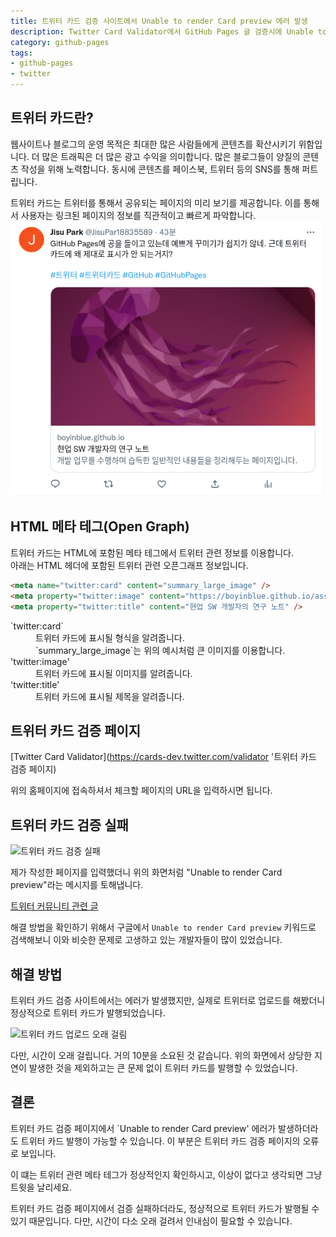 ```yaml
---
title: 트위터 카드 검증 사이트에서 Unable to render Card preview 에러 발생
description: Twitter Card Validator에서 GitHub Pages 글 검증시에 Unable to render Card preview 에러가 발생하는 문제
category: github-pages
tags:
- github-pages
- twitter
---
```


트위터 카드란?
---


웹사이트나 블로그의 운영 목적은 최대한 많은 사람들에게 
콘텐츠를 확산시키기 위함입니다. 
더 많은 트래픽은 더 많은 광고 수익을 의미합니다. 
많은 블로그들이 양질의 콘텐츠 작성을 위해 노력합니다. 
동시에 콘텐츠를 페이스북, 트위터 등의 SNS를 통해 퍼트립니다. 


트위터 카드는 트위터를 통해서 공유되는 페이지의 미리 보기를 제공합니다. 
이를 통해서 사용자는 링크된 페이지의 정보를 직관적이고 빠르게 파악합니다. 
![트위터 카드 예제](/assets/images/github-pages/twitter-card.png)


HTML 메타 테그(Open Graph)
---


트위터 카드는 HTML에 포함된 메타 테그에서 트위터 관련 정보를 이용합니다.  
아래는 HTML 헤더에 포함된 트위터 관련 오픈그래프 정보입니다. 


```html
<meta name="twitter:card" content="summary_large_image" />
<meta property="twitter:image" content="https://boyinblue.github.io/assets/logo.png" />
<meta property="twitter:title" content="현업 SW 개발자의 연구 노트" />
```


<dl>
  <dt>`twitter:card`</dt>
  <dd>트위터 카드에 표시될 형식을 알려줍니다.</dd>
  <dd>`summary_large_image`는 위의 예시처럼 큰 이미지를 이용합니다.</dd>

  <dt>'twitter:image'</dt>
  <dd>트위터 카드에 표시될 이미지를 알려줍니다.</dd>

  <dt>'twitter:title'</dt>
  <dd>트위터 카드에 표시될 제목을 알려줍니다.</dd>
</dl>


트위터 카드 검증 페이지
---


[Twitter Card Validator](https://cards-dev.twitter.com/validator '트위터 카드 검증 페이지)


위의 홈페이지에 접속하셔서 체크할 페이지의 URL을 입력하시면 됩니다. 


트위터 카드 검증 실패
---


![트위터 카드 검증 실패](/assets/images/twitter-card-validator-unable-to-render-card-preview.png)


제가 작성한 페이지를 입력했더니 위의 화면처럼 "Unable to render Card preview"라는 메시지를 토해냅니다. 


[트위터 커뮤니티 관련 글](https://twittercommunity.com/t/unable-to-render-card-preview/173566/42)


해결 방법을 확인하기 위해서 구글에서 `Unable to render Card preview` 키워드로 검색해보니 이와 비슷한 문제로 고생하고 있는 개발자들이 많이 있었습니다. 


해결 방법
---


트위터 카드 검증 사이트에서는 에러가 발생했지만, 
실제로 트위터로 업로드를 해봤더니 정상적으로 트위터 카드가 발행되었습니다. 


![트위터 카드 업로드 오래 걸림](/assets/imagES/unable-to-tweet-with-github-pages.png)


다만, 시간이 오래 걸립니다. 거의 10분을 소요된 것 같습니다. 
위의 화면에서 상당한 지연이 발생한 것을 제외하고는 
큰 문제 없이 트위터 카드를 발행할 수 있었습니다. 


결론
---


트위터 카드 검증 페이지에서 `Unable to render Card preview' 
에러가 발생하더라도 트위터 카드 발행이 가능할 수 있습니다. 
이 부분은 트위터 카드 검증 페이지의 오류로 보입니다. 


이 떄는 트위터 관련 메타 테그가 정상적인지 확인하시고, 
이상이 없다고 생각되면 그냥 트윗을 날리세요. 


트위터 카드 검증 페이지에서 검증 실패하더라도, 
정상적으로 트위터 카드가 발행될 수 있기 때문입니다. 
다만, 시간이 다소 오래 걸려서 인내심이 필요할 수 있습니다. 
